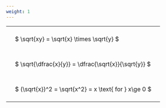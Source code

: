 ```yaml
---
weight: 1
---
```


<style type="text/css">
#T_7cdd8 th.col_heading {
  text-align: left;
  font-size: 1em;
}
#T_7cdd8 td {
  text-align: left;
  font-size: 1em;
  padding: 1.5em;
}
</style>
<table id="T_7cdd8">
  <thead>
  </thead>
  <tbody>
    <tr>
      <td id="T_7cdd8_row0_col0" class="data row0 col0" >$ \sqrt{xy} = \sqrt{x} \times \sqrt{y} $</td>
    </tr>
    <tr>
      <td id="T_7cdd8_row1_col0" class="data row1 col0" >$ \sqrt{\dfrac{x}{y}} = \dfrac{\sqrt{x}}{\sqrt{y}} $</td>
    </tr>
    <tr>
      <td id="T_7cdd8_row2_col0" class="data row2 col0" >$ (\sqrt{x})^2 = \sqrt{x^2} = x \text{ for } x\ge 0 $</td>
    </tr>
  </tbody>
</table>
